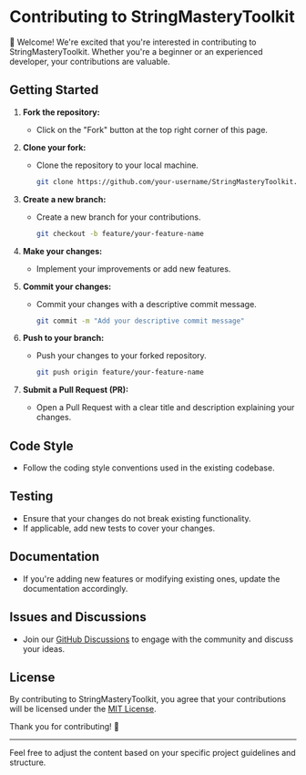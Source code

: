 # Contributing to StringMasteryToolkit

👋 Welcome! We're excited that you're interested in contributing to StringMasteryToolkit. Whether you're a beginner or an experienced developer, your contributions are valuable.

## Getting Started

1. **Fork the repository:**
   -  Click on the "Fork" button at the top right corner of this page.
2. **Clone your fork:**

   -  Clone the repository to your local machine.
      ```bash
      git clone https://github.com/your-username/StringMasteryToolkit.git
      ```

3. **Create a new branch:**

   -  Create a new branch for your contributions.
      ```bash
      git checkout -b feature/your-feature-name
      ```

4. **Make your changes:**

   -  Implement your improvements or add new features.

5. **Commit your changes:**

   -  Commit your changes with a descriptive commit message.
      ```bash
      git commit -m "Add your descriptive commit message"
      ```

6. **Push to your branch:**

   -  Push your changes to your forked repository.
      ```bash
      git push origin feature/your-feature-name
      ```

7. **Submit a Pull Request (PR):**
   -  Open a Pull Request with a clear title and description explaining your changes.

## Code Style

-  Follow the coding style conventions used in the existing codebase.

## Testing

-  Ensure that your changes do not break existing functionality.
-  If applicable, add new tests to cover your changes.

## Documentation

-  If you're adding new features or modifying existing ones, update the documentation accordingly.

## Issues and Discussions

-  Join our [GitHub Discussions](https://github.com/your-username/StringMasteryToolkit/discussions) to engage with the community and discuss your ideas.

## License

By contributing to StringMasteryToolkit, you agree that your contributions will be licensed under the [MIT License](LICENSE).

Thank you for contributing! 🚀

---

Feel free to adjust the content based on your specific project guidelines and structure.
